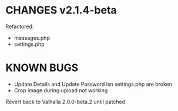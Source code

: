 # CHANGES v2.1.4-beta

Refactored:  
- messages.php
- settings.php


# KNOWN BUGS

- Update Details and Update Password isn settings.php are broken
- Crop image during upload not working

Revert back to Valhalla 2.0.0-beta.2 until patched